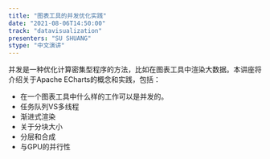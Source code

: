 ```yaml
---
title: "图表工具的并发优化实践"
date: "2021-08-06T14:50:00" 
track: "datavisualization"
presenters: "SU SHUANG"
stype: "中文演讲"
---
```

并发是一种优化计算密集型程序的方法，比如在图表工具中渲染大数据。本讲座将介绍关于Apache ECharts的概念和实践，包括：
 * 在一个图表工具中什么样的工作可以是并发的。
 * 任务队列VS多线程
 * 渐进式渲染
 * 关于分块大小
 * 分层和合成
 * 与GPU的并行性